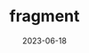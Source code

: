 ---
title: "fragment"
cc-type: fragment
date: 2023-06-18
hashtag: fragment
related:
  - cue
tags:
  - Home Page
---